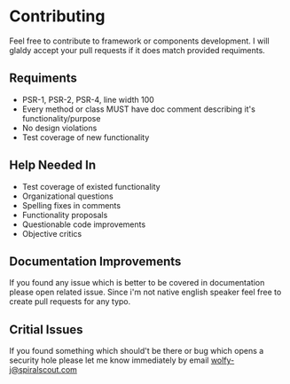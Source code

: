# Contributing
Feel free to contribute to framework or components development. I will glaldy accept your pull requests if it does match provided requiments.

## Requiments
* PSR-1, PSR-2, PSR-4, line width 100
* Every method or class MUST have doc comment describing it's functionality/purpose
* No design violations
* Test coverage of new functionality

## Help Needed In
* Test coverage of existed functionality
* Organizational questions
* Spelling fixes in comments
* Functionality proposals
* Questionable code improvements
* Objective critics


## Documentation Improvements
If you found any issue which is better to be covered in documentation please open related issue. Since i'm not native english speaker feel free to create pull requests for any typo.

## Critial Issues
If you found something which should't be there or bug which opens a security hole please let me know immediately by email wolfy-j@spiralscout.com
